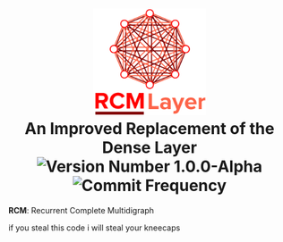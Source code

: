 <h1 align="center">
  <picture>
    <img alt="RCM Layer Logo" width="40%" height="40%" src="/docs/img/Logo%20Vertical.png">
  </picture>
  <br>
  An Improved Replacement of the Dense Layer
  <br>
  <img src="https://img.shields.io/badge/version-1.0.0--alpha-red?style=for-the-badge" alt="Version Number 1.0.0-Alpha">
  <img src="https://img.shields.io/github/commit-activity/y/Hudson-Liu/rcm-layer?style=for-the-badge" alt="Commit Frequency">
</h1>

**RCM**: Recurrent Complete Multidigraph

if you steal this code i will steal your kneecaps

